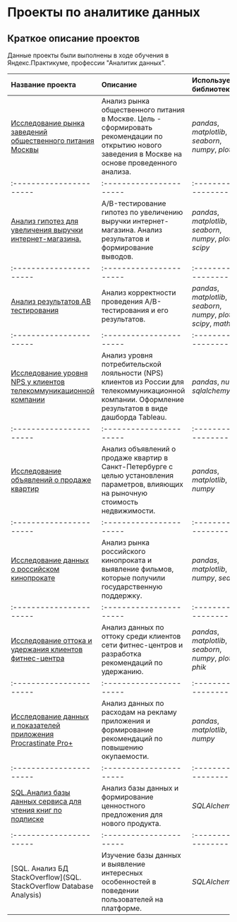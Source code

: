 # Проекты по аналитике данных


## Краткое описание проектов

Данные проекты были выполнены в ходе обучения в Яндекс.Практикуме, профессии "Аналитик данных".

| Название проекта | Описание | Используемые библиотеки | 
| :---------------------- | :---------------------- | :---------------------- |
| [Исследование рынка заведений общественного питания Москвы](Market-research-of-catering) | Анализ рынка общественного питания в Москве. Цель - сформировать рекомендации по открытию нового заведения в Москве на основе проведенного анализа.| *pandas*, *matplotlib*, *seaborn*, *numpy*, *plotly* |
| :---------------------- | :---------------------- | :---------------------- |
| [Анализ гипотез для увеличения выручки интернет-магазина.](AB-test-of-increasing-the-revenue-of-online-store) | A/B-тестирование гипотез по увеличению выручки интернет-магазина. Анализ результатов и формирование выводов.| *pandas*, *matplotlib*, *seaborn*, *numpy*, *plotly*, *scipy* |
| :---------------------- | :---------------------- | :---------------------- |
| [Анализ результатов AB тестирования](Research-of-AB-testing-results) | Анализ корректности проведения A/B-тестирования и его результатов.| *pandas*, *matplotlib*, *seaborn*, *numpy*, *plotly*, *scipy*, *math* |
| :---------------------- | :---------------------- | :---------------------- |
| [Исследование уровня NPS у клиентов телекоммуникационной компании](Research-of-NPS-clients-of-the-telecommunication-company) | Анализ уровня потребительской лояльности (NPS) клиентов из России для телекоммуникационной компании. Оформление результатов в виде дашборда Tableau.| *pandas*, *numpy*, *sqlalchemy*|
| :---------------------- | :---------------------- | :---------------------- |
| [Исследование объявлений о продаже квартир](Research-of-apartment-sales-ads) | Анализ объявлений о продаже квартир в Санкт-Петербурге с целью установления параметров, влияющих на рыночную стоимость недвижимости.| *pandas*, *matplotlib*, *numpy*|
| :---------------------- | :---------------------- | :---------------------- |
| [Исследование данных о российском кинопрокате](Research-of-data-on-Russian-film-distribution) | Анализ рынка российского кинопроката и выявление фильмов, которые получили государственную поддержку.| *pandas*, *matplotlib*, *numpy*, *seaborn*|
| :---------------------- | :---------------------- | :---------------------- |
| [Исследование оттока и удержания клиентов фитнес-центра](Research-of-outflow-and-retention-of-fitness-center-customers) | Анализ данных по оттоку среди клиентов сети фитнес-центров и разработка рекомендаций по удержанию.| *pandas*, *matplotlib*, *seaborn*, *numpy*, *plotly*, *phik*|
| :---------------------- | :---------------------- | :---------------------- |
| [Исследование данных и показателей приложения Procrastinate Pro+](Research-of-the-Procrastinate-Pro+-application) | Анализ данных по расходам на рекламу приложения и формирование рекомендаций по повышению окупаемости.| *pandas*, *matplotlib*, *numpy*|
| :---------------------- | :---------------------- | :---------------------- |
| [SQL.Анализ базы данных сервиса для чтения книг по подписке](Research-of-the-database-of-the-service-for-reading) | Анализ базы данных и формирование ценностного предложения для нового продукта.| *SQLAlchemy*|
| :---------------------- | :---------------------- | :---------------------- |
| [SQL. Анализ БД StackOverflow](SQL. StackOverflow Database Analysis) | Изучение базы данных и выявление интересных особенностей в поведении пользователей на платформе.| *SQLAlchemy*|
